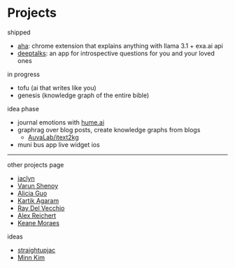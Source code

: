 # Projects

shipped

- [aha](https://github.com/benthecoder/aha): chrome extension that explains anything with llama 3.1 + exa.ai api
- [deeptalks](https://deeptalks.us): an app for introspective questions for you and your loved ones

in progress

- tofu (ai that writes like you)
- genesis (knowledge graph of the entire bible)

idea phase

- journal emotions with [hume.ai](https://www.hume.ai/)
- graphrag over blog posts, create knowledge graphs from blogs
  - [AuvaLab/itext2kg](https://github.com/AuvaLab/itext2kg?tab=readme-ov-file)
- muni bus app live widget ios

---

other projects page

- [jaclyn](https://www.straightupjac.xyz/projects)
- [Varun Shenoy](https://varunshenoy.com/projects.html)
- [Alicia Guo](https://www.aliciaguo.com/artifacts/)
- [Kartik Agaram](https://akkartik.name/code)
- [Ray Del Vecchio](https://raydelv.tech/technology)
- [Alex Reichert](https://www.alexreichert.com/projects)
- [Keane Moraes](https://www.itskeane.info/projects)

ideas

- [straightupjac](https://www.straightupjac.xyz/thoughts/ideas)
- [Minn Kim](https://x.com/minney_cat/status/1045046502417031168)
